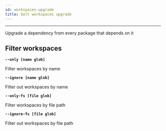 ```yaml
---
id: workspaces-upgrade
title: bolt workspaces upgrade
---
```


---

Upgrade a dependency from every package that depends on it

## Filter workspaces

**`--only [name glob]`**

Filter workspaces by name

**`--ignore [name glob]`**

Filter out workspaces by name

**`--only-fs [file glob]`**

Filter workspaces by file path

**`--ignore-fs [file glob]`**

Filter out workspaces by file path
